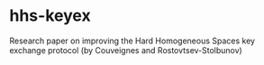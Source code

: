 # hhs-keyex
Research paper on improving the Hard Homogeneous Spaces key exchange protocol (by Couveignes and Rostovtsev-Stolbunov)
